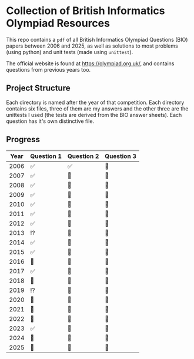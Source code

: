 # Collection of British Informatics Olympiad Resources

This repo contains a `pdf` of all British Informatics Olympiad Questions (BIO) papers between 2006 and 2025, as well as solutions to most problems (using python) and unit tests (made using `unittest`).

The official website is found at <https://olympiad.org.uk/>, and contains questions from previous years too.

## Project Structure

Each directory is named after the year of that competition. Each directory contains six files, three of them are my answers and the other three are the unittests I used (the tests are derived from the BIO answer sheets). Each question has it's own distinctive file.

## Progress

| Year  | Question 1 | Question 2 | Question 3 |
| ----- | ---------- | ---------- | ---------- |
| 2006  | :white_check_mark:    | :white_check_mark: | :black_square_button: |
| 2007  | :white_check_mark:    | :black_square_button: | :black_square_button: |
| 2008  | :white_check_mark:    | :black_square_button: | :black_square_button: |
| 2009  | :white_check_mark:    | :black_square_button: | :black_square_button: |
| 2010  | :white_check_mark:    | :black_square_button: | :black_square_button: |
| 2011  | :white_check_mark:    | :black_square_button: | :black_square_button: |
| 2012  | :white_check_mark:    | :black_square_button: | :black_square_button: |
| 2013  | :interrobang:         | :black_square_button: | :black_square_button: |
| 2014  | :white_check_mark:    | :black_square_button: | :black_square_button: |
| 2015  | :white_check_mark:    | :black_square_button: | :black_square_button: |
| 2016  | :black_square_button: | :black_square_button: | :black_square_button: |
| 2017  | :white_check_mark:    | :black_square_button: | :black_square_button: |
| 2018  | :black_square_button: | :black_square_button: | :black_square_button: |
| 2019  | :interrobang:         | :black_square_button: | :black_square_button: |
| 2020  | :black_square_button: | :black_square_button: | :black_square_button: |
| 2021  | :black_square_button: | :black_square_button: | :black_square_button: |
| 2022  | :black_square_button: | :black_square_button: | :black_square_button: |
| 2023  | :white_check_mark:    | :black_square_button: | :black_square_button: |
| 2024  | :black_square_button: | :black_square_button: | :black_square_button: |
| 2025  | :black_square_button: | :black_square_button: | :black_square_button: |
